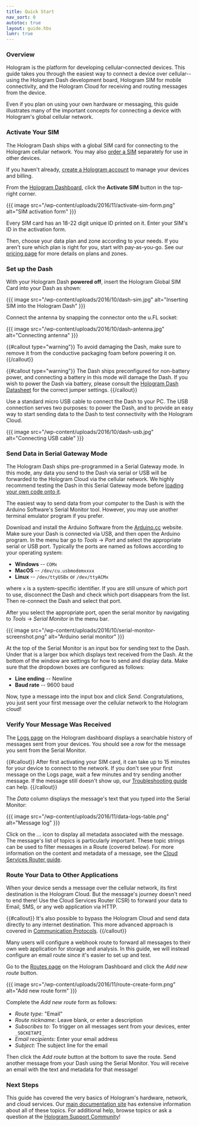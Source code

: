 ```yaml
---
title: Quick Start
nav_sort: 0
autotoc: true
layout: guide.hbs
lunr: true
---
```


### Overview

Hologram is the platform for developing cellular-connected devices. This guide
takes you through the easiest way to connect a device over cellular--using the
Hologram Dash development board, Hologram SIM for mobile connectivity, and the
Hologram Cloud for receiving and routing messages from the device.

Even if you plan on using your own hardware or messaging, this guide illustrates
many of the important concepts for connecting a device with Hologram's global
cellular network.

### Activate Your SIM

The Hologram Dash ships with a global SIM card for connecting to the Hologram
cellular network. You may also [order a SIM](https://hologram.io/store)
separately for use in other devices.

If you haven't already, [create a Hologram 
account](https://dashboard.hologram.io/account/register) to manage your
devices and billing.

From the [Hologram Dashboard](https://dashboard.hologram.io/), click the
**Activate SIM** button in the top-right corner.

{{{ image src="/wp-content/uploads/2016/11/activate-sim-form.png"
                   alt="SIM activation form" }}}

Every SIM card has an 18-22 digit unique ID printed on it. Enter your SIM's ID
in the activation form.

Then, choose your data plan and zone according to your needs. If you aren't sure
which plan is right for you, start with pay-as-you-go. See our [pricing
page](https://hologram.io/pricing/) for more details on plans and zones.

### Set up the Dash

With your Hologram Dash **powered off**, insert the Hologram Global SIM Card
into your Dash as shown:

{{{ image src="/wp-content/uploads/2016/10/dash-sim.jpg" 
                   alt="Inserting SIM into the Hologram Dash" }}}

Connect the antenna by snapping the connector onto the u.FL socket:

{{{ image src="/wp-content/uploads/2016/10/dash-antenna.jpg"
                   alt="Connecting antenna" }}}

{{#callout type="warning"}}
To avoid damaging the Dash, make sure to remove it
from the conductive packaging foam before powering it on.
{{/callout}}

{{#callout type="warning"}}
The Dash ships preconfigured for non-battery power,
and connecting a battery in this mode will damage the Dash. If you wish to power
the Dash via battery, please consult the [Hologram Dash
Datasheet](/docs/reference/dash/datasheet) for the correct jumper
settings.
{{/callout}}

Use a standard micro USB cable to connect the Dash to your PC. The USB
connection serves two purposes: to power the Dash, and to provide an easy way to
start sending data to the Dash to test connectivity with the Hologram Cloud.

{{{ image src="/wp-content/uploads/2016/10/dash-usb.jpg"
                   alt="Connecting USB cable" }}}

### Send Data in Serial Gateway Mode

The Hologram Dash ships pre-programmed in a Serial Gateway mode. In this mode,
any data you send to the Dash via serial or USB will be forwarded to the
Hologram Cloud via the cellular network. We highly recommend testing the Dash in
this Serial Gateway mode before [loading your own code onto
it](/docs/guide/dash/programming-and-firmware).

The easiest way to send data from your computer to the Dash is with the Arduino
Software's Serial Monitor tool. However, you may use another terminal emulator
program if you prefer.

Download and install the Arduino Software from the
[Arduino.cc](https://www.arduino.cc/en/Main/Software) website.  Make sure your
Dash is connected via USB, and then open the Arduino program.  In the menu bar
go to *Tools* -> *Port* and select the appropriate serial or USB port. Typically
the ports are named as follows according to your operating system:

* **Windows** -- `COMx`
* **MacOS** -- `/dev/cu.usbmodemxxxx`
* **Linux** -- `/dev/ttyUSBx` or `/dev/ttyACMx`

where `x` is a system-specific identifier. If you are still unsure of which port
to use, disconnect the Dash and check which port disappears from the list. Then
re-connect the Dash and select that port.

After you select the appropriate port, open the serial monitor by navigating to
*Tools* -> *Serial Monitor* in the menu bar.

{{{ image src="/wp-content/uploads/2016/10/serial-monitor-screenshot.png" 
                   alt="Arduino serial monitor" }}}

At the top of the Serial Monitor is an input box for sending text to the Dash.
Under that is a larger box which displays text received from the Dash. At the
bottom of the window are settings for how to send and display data. Make sure
that the dropdown boxes are configured as follows:

* **Line ending** -- Newline
* **Baud rate** -- 9600 baud

Now, type a message into the input box and click *Send*.  Congratulations, you
just sent your first message over the cellular network to the Hologram cloud!

### Verify Your Message Was Received

The [Logs page](https://dashboard.hologram.io/devices/logs) on the Hologram
dashboard displays a searchable history of messages sent from your devices.  You
should see a row for the message you sent from the Serial Monitor. 

{{#callout}}
After first activating your SIM card, it can take up to
15 minutes for your device to connect to the network. If you don't see your
first message on the Logs page, wait a few minutes and try sending another
message. If the message still doesn't show up, our [Troubleshooting
guide](/docs/guide/dash/troubleshooting) can help.
{{/callout}}

The *Data* column displays the message's text that you typed into the Serial Monitor:

{{{ image src="/wp-content/uploads/2016/11/data-logs-table.png"
                   alt="Message log" }}}

Click on the *...* icon to display all metadata associated with the message. The
message's list of topics is particularly important. These topic strings can be
used to filter messages in a Route (covered below). For more information
on the content and metadata of a message, see the [Cloud Services Router
guide](/docs/guide/cloud/csr).

### Route Your Data to Other Applications

When your device sends a message over the cellular network, its first
destination is the Hologram Cloud.  But the message's journey doesn't need to
end there! Use the Cloud Services Router (CSR) to forward your data to Email,
SMS, or any web application via HTTP. 

{{#callout}}
It's also possible to bypass the Hologram Cloud and send
data directly to any internet destination. This more advanced approach is
covered in [Communication 
Protocols](/docs/guide/connect/protocols).
{{/callout}}

Many users will configure a webhook route to forward all messages to their own
web application for storage and analysis. In this guide, we will instead
configure an email route since it's easier to set up and test.

Go to the [Routes page](https://dashboard.hologram.io/routes) on the
Hologram Dashboard and click the *Add new route* button.

{{{ image src="/wp-content/uploads/2016/11/route-create-form.png"
                   alt="Add new route form" }}}

Complete the *Add new route* form as follows:

* *Route type:* "Email"
* *Route nickname:* Leave blank, or enter a description
* *Subscribes to:* To trigger on all messages sent from your devices,
  enter `_SOCKETAPI_`
* *Email recipients:* Enter your email address
* *Subject:* The subject line for the email

Then click the *Add route* button at the bottom to save the route. Send
another message from your Dash using the Serial Monitor. You will receive an
email with the text and metadata for that message!

### Next Steps

This guide has covered the very basics of Hologram's hardware, network, and
cloud services. Our [main documentation site](/docs/) has extensive information
about all of these topics. For additional help, browse topics or ask a question
at the [Hologram Support Community](https://community.hologram.io)!



